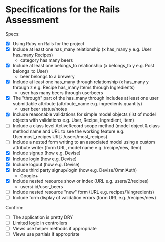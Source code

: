 # Specifications for the Rails Assessment

Specs:
- [x] Using Ruby on Rails for the project
- [x] Include at least one has_many relationship (x has_many y e.g. User has_many Recipes)
  + category has many beers
- [x] Include at least one belongs_to relationship (x belongs_to y e.g. Post belongs_to User)
  + beer belongs to a brewery
- [x] Include at least one has_many through relationship (x has_many y through z e.g. Recipe has_many Items through Ingredients)
  + user has many beers through userbeers
- [x] The "through" part of the has_many through includes at least one user submittable attribute (attribute_name e.g. ingredients.quantity)
  + user beer status/notes
- [x] Include reasonable validations for simple model objects (list of model objects with validations e.g. User, Recipe, Ingredient, Item)
- [ ] Include a class level ActiveRecord scope method (model object & class method name and URL to see the working feature e.g. User.most_recipes URL: /users/most_recipes)
- [ ] Include a nested form writing to an associated model using a custom attribute writer (form URL, model name e.g. /recipe/new, Item)
- [x] Include signup (how e.g. Devise)
- [x] Include login (how e.g. Devise)
- [x] Include logout (how e.g. Devise)
- [x] Include third party signup/login (how e.g. Devise/OmniAuth)
  + Google+
- [x] Include nested resource show or index (URL e.g. users/2/recipes)
  + users/:id/user_beers
- [ ] Include nested resource "new" form (URL e.g. recipes/1/ingredients)
- [ ] Include form display of validation errors (form URL e.g. /recipes/new)

Confirm:
- [ ] The application is pretty DRY
- [ ] Limited logic in controllers
- [ ] Views use helper methods if appropriate
- [ ] Views use partials if appropriate
